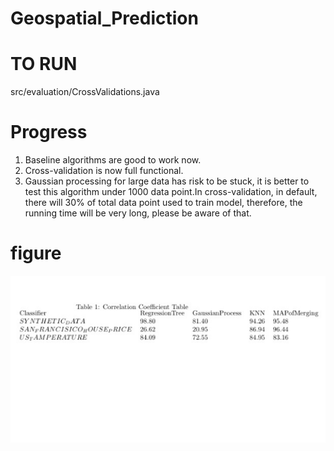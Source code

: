 # Geospatial_Prediction

TO RUN
===
src/evaluation/CrossValidations.java

Progress
===
1. Baseline algorithms are good to work now.<br />
2. Cross-validation is now full functional.<br />
3. Gaussian processing for large data has risk to be stuck, it is better to test this algorithm under 1000 data point.In cross-validation, in default, there will 30% of total data point used to train model, therefore, the running time will be very long, please be aware of that.<br />

figure
===
![alt tag](https://github.com/wuga214/Geospatial_Prediction/blob/master/eval.png)
